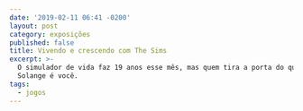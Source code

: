 ```yaml
---
date: '2019-02-11 06:41 -0200'
layout: post
category: exposições
published: false
title: Vivendo e crescendo com The Sims
excerpt: >-
  O simulador de vida faz 19 anos esse mês, mas quem tira a porta do quarto da
  Solange é você.
tags:
  - jogos
---
```


